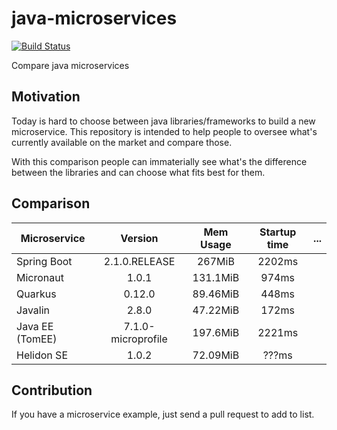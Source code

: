 # java-microservices

[![Build Status](https://travis-ci.com/nukesz/java-microservices.svg?branch=master)](https://travis-ci.com/nukesz/java-microservices)

Compare java microservices

## Motivation

Today is hard to choose between java libraries/frameworks to build a new microservice.
This repository is intended to help people to oversee what's currently available on the market and compare those.

With this comparison people can immaterially see what's the difference between the libraries and can choose what fits best for them.

## Comparison

| Microservice    |      Version       | Mem Usage | Startup time | ... |
| --------------- | :----------------: | :-------: | :----------: | :-: |
| Spring Boot     |   2.1.0.RELEASE    |  267MiB   |    2202ms    |     |
| Micronaut       |       1.0.1        | 131.1MiB  |    974ms     |     |
| Quarkus         |       0.12.0       | 89.46MiB  |    448ms     |     |
| Javalin         |       2.8.0        | 47.22MiB  |    172ms     |     |
| Java EE (TomEE) | 7.1.0-microprofile | 197.6MiB  |    2221ms    |     |
| Helidon SE      |       1.0.2        | 72.09MiB  |    ???ms     |     |

## Contribution

If you have a microservice example, just send a pull request to add to list.
